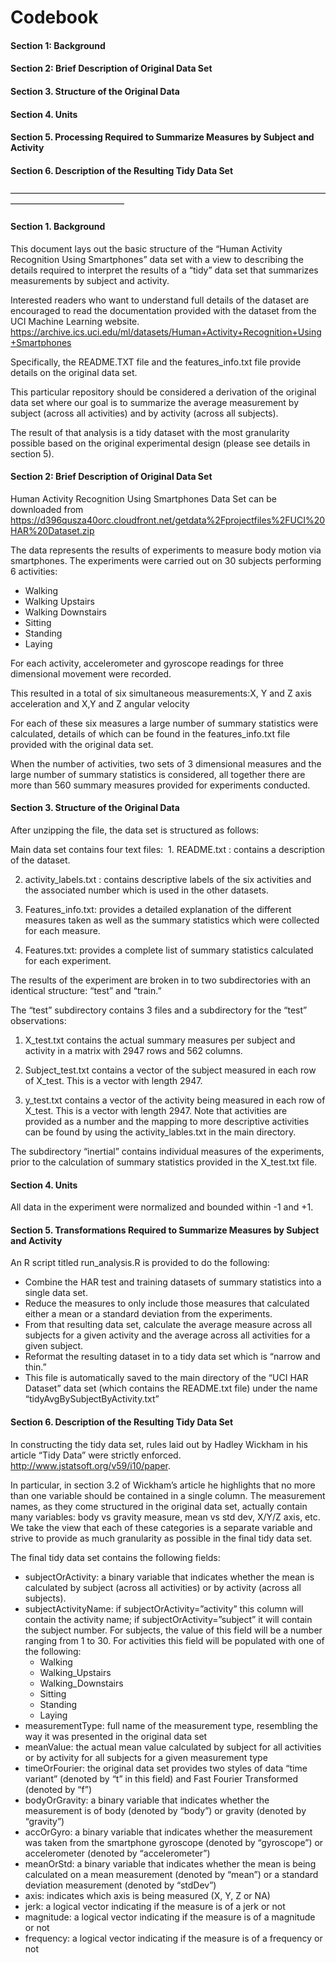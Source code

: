 # Codebook
#### Section 1: Background
#### Section 2: Brief Description of Original Data Set
#### Section 3. Structure of the Original Data
#### Section 4. Units
#### Section 5. Processing Required to Summarize Measures by Subject and Activity
#### Section 6. Description of the Resulting Tidy Data Set

—————————————————————————————————————————————————

#### Section 1. Background
This document lays out the basic structure of the “Human Activity Recognition Using Smartphones” data set with a view to describing the details required to interpret the results of a “tidy” data set that summarizes measurements by subject and activity.  

Interested readers who want to understand full details of the dataset are encouraged to read the documentation provided with the dataset from the UCI Machine Learning website. 
https://archive.ics.uci.edu/ml/datasets/Human+Activity+Recognition+Using+Smartphones

Specifically, the README.TXT file and the features_info.txt file provide details on the original data set.

This particular repository should be considered a derivation of the original data set where our goal is to summarize the average measurement by subject (across all activities) and by activity (across all subjects).  

The result of that analysis is a tidy dataset with the most granularity possible based on the original experimental design (please see details in section 5).  

#### Section 2: Brief Description of Original Data Set
Human Activity Recognition Using Smartphones Data Set can be downloaded from https://d396qusza40orc.cloudfront.net/getdata%2Fprojectfiles%2FUCI%20HAR%20Dataset.zip

The data represents the results of experiments to measure body motion via smartphones.  The experiments were carried out on 30 subjects performing 6 activities:
* Walking
* Walking Upstairs
* Walking Downstairs
* Sitting
* Standing
* Laying

For each activity, accelerometer and gyroscope readings for three dimensional movement were recorded.  

This resulted in a total of six simultaneous measurements:X, Y and Z axis acceleration and X,Y and Z angular velocity 

For each of these six measures a large number of summary statistics were calculated, details of which can be found in the features_info.txt file provided with the original data set.

When the number of activities, two sets of 3 dimensional measures and the large number of summary statistics is considered, all together there are more than 560 summary measures provided for experiments conducted.

#### Section 3. Structure of the Original Data
After unzipping the file, the data set is structured as follows:

Main data set contains four text files:
 1. README.txt : contains a description of the dataset.                               

2. activity_labels.txt : contains descriptive labels of the six activities and the associated number which is used in the other datasets.

3. Features_info.txt: provides a detailed explanation of the different measures taken as well as the summary statistics which were collected for each measure.

4. Features.txt: provides a complete list of summary statistics calculated for each experiment.

The results of the experiment are broken in to two subdirectories with an identical structure: “test” and “train.”

The “test” subdirectory contains 3 files and a subdirectory for the “test” observations:

1. X_test.txt contains the actual summary measures per subject and activity in a matrix with 2947 rows and 562 columns.

2. Subject_test.txt contains a vector of the subject measured in each row of X_test.  This is a vector with  length 2947.

3. y_test.txt contains a vector of the activity being measured in each row of X_test.  This is a vector with  length 2947.  Note that activities are provided as a number and the mapping to more descriptive activities can be found by using the activity_lables.txt in the main directory.

The subdirectory “inertial” contains individual measures of the experiments, prior to the calculation of summary statistics provided in the X_test.txt file.

#### Section 4. Units
All data in the experiment were normalized and bounded within -1 and +1.

#### Section 5. Transformations Required to Summarize Measures by Subject and Activity
An R script titled run_analysis.R is provided to do the following:
* Combine the HAR test and training datasets of summary statistics into a single data set.
* Reduce the measures to only include those measures that calculated either a mean or a standard deviation from the experiments.
* From that resulting data set, calculate the average measure across all subjects for a given activity and the average across all activities for a given subject.
* Reformat the resulting dataset in to a tidy data set which is “narrow and thin.”
* This file is automatically saved to the main directory of the “UCI HAR Dataset” data set (which contains the README.txt file) under the name “tidyAvgBySubjectByActivity.txt”

#### Section 6. Description of the Resulting Tidy Data Set

In constructing the tidy data set, rules laid out by Hadley Wickham in his article “Tidy Data” were strictly enforced.  http://www.jstatsoft.org/v59/i10/paper.

In particular, in section 3.2 of Wickham’s article he highlights that no more than one variable should be contained in a single column.  The measurement names, as they come structured in the original data set, actually contain many variables: body vs gravity measure, mean vs std dev, X/Y/Z axis, etc.  We take the view that each of these categories is a separate variable and strive to provide as much granularity as possible in the final tidy data set.

The final tidy data set contains the following fields:
* subjectOrActivity: a binary variable that indicates whether the mean is calculated by subject (across all activities) or by activity (across all subjects).
* subjectActivityName: if subjectOrActivity=”activity” this column will contain the activity name; if subjectOrActivity=”subject” it will contain the subject number.  For subjects, the value of this field will be a number ranging from 1 to 30.  For activities this field will be populated with one of the following:
	+ Walking
	+ Walking_Upstairs
	+ Walking_Downstairs
	+ Sitting
	+ Standing
	+ Laying
* measurementType: full name of the measurement type, resembling the way it was presented in the original data set
* meanValue: the actual mean value calculated by subject for all activities or by activity for all subjects for a given measurement type
* timeOrFourier: the original data set provides two styles of data “time variant” (denoted by “t” in this field) and Fast Fourier Transformed (denoted by “f”)
* bodyOrGravity: a binary variable that indicates whether the measurement is of body (denoted by “body”) or gravity (denoted by “gravity”)
* accOrGyro: a binary variable that indicates whether the measurement was taken from the smartphone gyroscope (denoted by “gyroscope”) or accelerometer (denoted by “accelerometer”)
* meanOrStd: a binary variable that indicates whether the mean is being calculated on a mean measurement (denoted by “mean”) or a standard deviation measurement (denoted by “stdDev”)
* axis: indicates which axis is being measured (X, Y, Z or NA)
* jerk: a logical vector indicating if the measure is of a jerk or not
* magnitude: a logical vector indicating if the measure is of a magnitude or not
* frequency: a logical vector indicating if the measure is of a frequency or not



